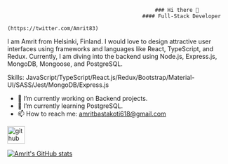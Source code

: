                                                    ### Hi there 👋
                                               #### Full-Stack Developer
                                              (https://twitter.com/Amrit83)

I am Amrit from Helsinki, Finland. I would love to design attractive user interfaces using frameworks and languages like React, TypeScript, and Redux. Currently, I am diving into the backend using Node.js, Express.js, MongoDB, Mongoose, and PostgreSQL.

Skills: JavaScript/TypeScript/React.js/Redux/Bootstrap/Material-UI/SASS/Jest/MongoDB/Express.js

- 🔭 I’m currently working on Backend projects. 
- 🌱 I’m currently learning PostgreSQL. 
- 📫 How to reach me: amritbastakoti618@gmail.com 


[<img src='https://avatars.githubusercontent.com/u/54471881?s=400&u=2348a155cc9f8ab407287c54db39c9cc0e2cf76c&v=4' alt='github' height='40'>](https://github.com/Amrit618)  


[![Amrit's GitHub stats](https://github-readme-stats.vercel.app/api?username=Amrit618)](https://github.com/Amrit618/github-readme-stats)

